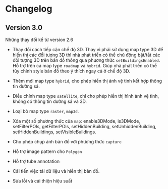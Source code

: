 # Changelog

## Version 3.0

Những thay đổi kể từ version 2.6

- Thay đổi cách tiếp cận chế độ 3D.  Thay vì phải sử dụng map type 3D để hiển thị các đối tượng 3D thì nhà phát triển có thể chủ động bật/tắt các đối tượng 3D trên bản đồ thông qua phương thức `setBuildingsEnabled`.
Hỗ trợ trên cả map type `roadmap` và `hybrid`. Giúp nhà phát triển có thể tùy chỉnh style bản đồ theo ý thích ngay cả ở chế độ 3D.

- Thêm mới map type `hybrid`, cho phép hiển thị ảnh vệ tinh kết hợp thông tin đường sá.
- Điều chỉnh map type `satellite`, chỉ cho phép hiển thị hình ảnh vệ tinh, không có thông tin đường sá và 3D.
- Loại bỏ map type `raster`, `map3d`.
- Xóa một số phương thức của `map`: enable3DMode, is3DMode, setFilterPOIs, getFilterPOIs, setHiddenBuilding, setUnhiddenBuilding, setHiddenBuildings, setVisibleBuildings.
- Cho phép chụp ảnh bản đồ với phương thức `capture`
- Hỗ trợ image pattern cho `Polygon`
- Hỗ trợ tube annotation
- Cải tiến việc tải dữ liệu và hiển thị bản đồ.
- Sửa lỗi và cải thiện hiệu suất
